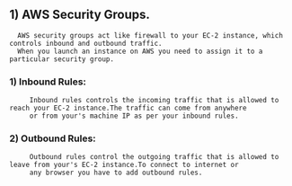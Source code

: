 ## 1) AWS Security Groups.

      AWS security groups act like firewall to your EC-2 instance, which controls inbound and outbound traffic.
      When you launch an instance on AWS you need to assign it to a particular security group.
      
  ### 1) **Inbound Rules:**
         
         Inbound rules controls the incoming traffic that is allowed to reach your EC-2 instance.The traffic can come from anywhere 
         or from your's machine IP as per your inbound rules.
  
  ### 2) **Outbound Rules:**
  
         Outbound rules control the outgoing traffic that is allowed to leave from your's EC-2 instance.To connect to internet or 
         any browser you have to add outbound rules.
      
